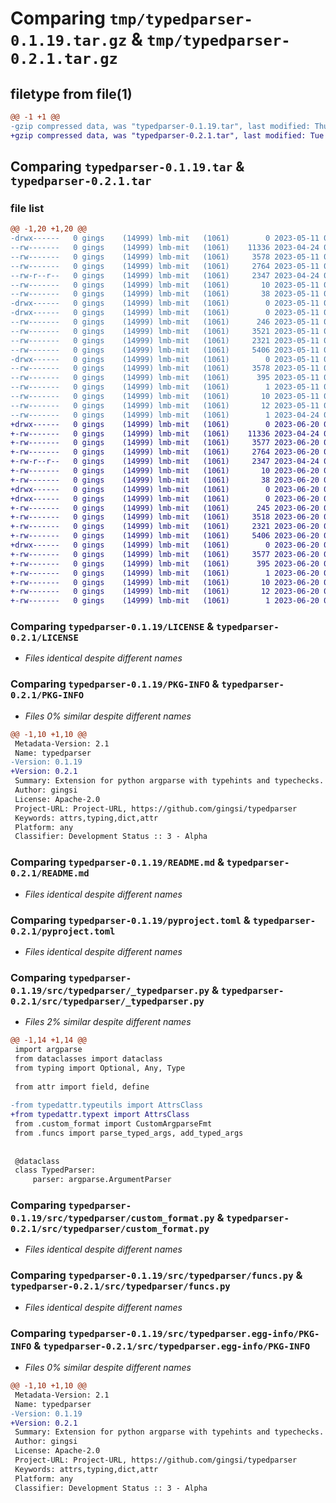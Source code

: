 # Comparing `tmp/typedparser-0.1.19.tar.gz` & `tmp/typedparser-0.2.1.tar.gz`

## filetype from file(1)

```diff
@@ -1 +1 @@
-gzip compressed data, was "typedparser-0.1.19.tar", last modified: Thu May 11 09:57:06 2023, max compression
+gzip compressed data, was "typedparser-0.2.1.tar", last modified: Tue Jun 20 09:56:20 2023, max compression
```

## Comparing `typedparser-0.1.19.tar` & `typedparser-0.2.1.tar`

### file list

```diff
@@ -1,20 +1,20 @@
-drwx------   0 gings    (14999) lmb-mit   (1061)        0 2023-05-11 09:57:06.336286 typedparser-0.1.19/
--rw-------   0 gings    (14999) lmb-mit   (1061)    11336 2023-04-24 08:52:38.000000 typedparser-0.1.19/LICENSE
--rw-------   0 gings    (14999) lmb-mit   (1061)     3578 2023-05-11 09:57:06.336286 typedparser-0.1.19/PKG-INFO
--rw-------   0 gings    (14999) lmb-mit   (1061)     2764 2023-05-11 09:56:25.000000 typedparser-0.1.19/README.md
--rw-r--r--   0 gings    (14999) lmb-mit   (1061)     2347 2023-04-24 08:57:37.000000 typedparser-0.1.19/pyproject.toml
--rw-------   0 gings    (14999) lmb-mit   (1061)       10 2023-05-11 09:56:25.000000 typedparser-0.1.19/requirements.txt
--rw-------   0 gings    (14999) lmb-mit   (1061)       38 2023-05-11 09:57:06.336286 typedparser-0.1.19/setup.cfg
-drwx------   0 gings    (14999) lmb-mit   (1061)        0 2023-05-11 09:57:06.284285 typedparser-0.1.19/src/
-drwx------   0 gings    (14999) lmb-mit   (1061)        0 2023-05-11 09:57:06.308285 typedparser-0.1.19/src/typedparser/
--rw-------   0 gings    (14999) lmb-mit   (1061)      246 2023-05-11 09:56:25.000000 typedparser-0.1.19/src/typedparser/__init__.py
--rw-------   0 gings    (14999) lmb-mit   (1061)     3521 2023-05-11 09:56:25.000000 typedparser-0.1.19/src/typedparser/_typedparser.py
--rw-------   0 gings    (14999) lmb-mit   (1061)     2321 2023-05-11 09:56:25.000000 typedparser-0.1.19/src/typedparser/custom_format.py
--rw-------   0 gings    (14999) lmb-mit   (1061)     5406 2023-05-11 09:56:25.000000 typedparser-0.1.19/src/typedparser/funcs.py
-drwx------   0 gings    (14999) lmb-mit   (1061)        0 2023-05-11 09:57:06.332286 typedparser-0.1.19/src/typedparser.egg-info/
--rw-------   0 gings    (14999) lmb-mit   (1061)     3578 2023-05-11 09:57:06.000000 typedparser-0.1.19/src/typedparser.egg-info/PKG-INFO
--rw-------   0 gings    (14999) lmb-mit   (1061)      395 2023-05-11 09:57:06.000000 typedparser-0.1.19/src/typedparser.egg-info/SOURCES.txt
--rw-------   0 gings    (14999) lmb-mit   (1061)        1 2023-05-11 09:57:06.000000 typedparser-0.1.19/src/typedparser.egg-info/dependency_links.txt
--rw-------   0 gings    (14999) lmb-mit   (1061)       10 2023-05-11 09:57:06.000000 typedparser-0.1.19/src/typedparser.egg-info/requires.txt
--rw-------   0 gings    (14999) lmb-mit   (1061)       12 2023-05-11 09:57:06.000000 typedparser-0.1.19/src/typedparser.egg-info/top_level.txt
--rw-------   0 gings    (14999) lmb-mit   (1061)        1 2023-04-24 09:16:04.000000 typedparser-0.1.19/src/typedparser.egg-info/zip-safe
+drwx------   0 gings    (14999) lmb-mit   (1061)        0 2023-06-20 09:56:20.992917 typedparser-0.2.1/
+-rw-------   0 gings    (14999) lmb-mit   (1061)    11336 2023-04-24 08:52:38.000000 typedparser-0.2.1/LICENSE
+-rw-------   0 gings    (14999) lmb-mit   (1061)     3577 2023-06-20 09:56:20.988917 typedparser-0.2.1/PKG-INFO
+-rw-------   0 gings    (14999) lmb-mit   (1061)     2764 2023-06-20 09:54:26.000000 typedparser-0.2.1/README.md
+-rw-r--r--   0 gings    (14999) lmb-mit   (1061)     2347 2023-04-24 08:57:37.000000 typedparser-0.2.1/pyproject.toml
+-rw-------   0 gings    (14999) lmb-mit   (1061)       10 2023-06-20 09:54:26.000000 typedparser-0.2.1/requirements.txt
+-rw-------   0 gings    (14999) lmb-mit   (1061)       38 2023-06-20 09:56:20.992917 typedparser-0.2.1/setup.cfg
+drwx------   0 gings    (14999) lmb-mit   (1061)        0 2023-06-20 09:56:20.940916 typedparser-0.2.1/src/
+drwx------   0 gings    (14999) lmb-mit   (1061)        0 2023-06-20 09:56:20.964916 typedparser-0.2.1/src/typedparser/
+-rw-------   0 gings    (14999) lmb-mit   (1061)      245 2023-06-20 09:54:25.000000 typedparser-0.2.1/src/typedparser/__init__.py
+-rw-------   0 gings    (14999) lmb-mit   (1061)     3518 2023-06-20 09:54:25.000000 typedparser-0.2.1/src/typedparser/_typedparser.py
+-rw-------   0 gings    (14999) lmb-mit   (1061)     2321 2023-06-20 09:54:25.000000 typedparser-0.2.1/src/typedparser/custom_format.py
+-rw-------   0 gings    (14999) lmb-mit   (1061)     5406 2023-06-20 09:54:25.000000 typedparser-0.2.1/src/typedparser/funcs.py
+drwx------   0 gings    (14999) lmb-mit   (1061)        0 2023-06-20 09:56:20.984917 typedparser-0.2.1/src/typedparser.egg-info/
+-rw-------   0 gings    (14999) lmb-mit   (1061)     3577 2023-06-20 09:56:20.000000 typedparser-0.2.1/src/typedparser.egg-info/PKG-INFO
+-rw-------   0 gings    (14999) lmb-mit   (1061)      395 2023-06-20 09:56:20.000000 typedparser-0.2.1/src/typedparser.egg-info/SOURCES.txt
+-rw-------   0 gings    (14999) lmb-mit   (1061)        1 2023-06-20 09:56:20.000000 typedparser-0.2.1/src/typedparser.egg-info/dependency_links.txt
+-rw-------   0 gings    (14999) lmb-mit   (1061)       10 2023-06-20 09:56:20.000000 typedparser-0.2.1/src/typedparser.egg-info/requires.txt
+-rw-------   0 gings    (14999) lmb-mit   (1061)       12 2023-06-20 09:56:20.000000 typedparser-0.2.1/src/typedparser.egg-info/top_level.txt
+-rw-------   0 gings    (14999) lmb-mit   (1061)        1 2023-06-20 09:55:33.000000 typedparser-0.2.1/src/typedparser.egg-info/zip-safe
```

### Comparing `typedparser-0.1.19/LICENSE` & `typedparser-0.2.1/LICENSE`

 * *Files identical despite different names*

### Comparing `typedparser-0.1.19/PKG-INFO` & `typedparser-0.2.1/PKG-INFO`

 * *Files 0% similar despite different names*

```diff
@@ -1,10 +1,10 @@
 Metadata-Version: 2.1
 Name: typedparser
-Version: 0.1.19
+Version: 0.2.1
 Summary: Extension for python argparse with typehints and typechecks.
 Author: gingsi
 License: Apache-2.0
 Project-URL: Project-URL, https://github.com/gingsi/typedparser
 Keywords: attrs,typing,dict,attr
 Platform: any
 Classifier: Development Status :: 3 - Alpha
```

### Comparing `typedparser-0.1.19/README.md` & `typedparser-0.2.1/README.md`

 * *Files identical despite different names*

### Comparing `typedparser-0.1.19/pyproject.toml` & `typedparser-0.2.1/pyproject.toml`

 * *Files identical despite different names*

### Comparing `typedparser-0.1.19/src/typedparser/_typedparser.py` & `typedparser-0.2.1/src/typedparser/_typedparser.py`

 * *Files 2% similar despite different names*

```diff
@@ -1,14 +1,14 @@
 import argparse
 from dataclasses import dataclass
 from typing import Optional, Any, Type
 
 from attr import field, define
 
-from typedattr.typeutils import AttrsClass
+from typedattr.typext import AttrsClass
 from .custom_format import CustomArgparseFmt
 from .funcs import parse_typed_args, add_typed_args
 
 
 @dataclass
 class TypedParser:
     parser: argparse.ArgumentParser
```

### Comparing `typedparser-0.1.19/src/typedparser/custom_format.py` & `typedparser-0.2.1/src/typedparser/custom_format.py`

 * *Files identical despite different names*

### Comparing `typedparser-0.1.19/src/typedparser/funcs.py` & `typedparser-0.2.1/src/typedparser/funcs.py`

 * *Files identical despite different names*

### Comparing `typedparser-0.1.19/src/typedparser.egg-info/PKG-INFO` & `typedparser-0.2.1/src/typedparser.egg-info/PKG-INFO`

 * *Files 0% similar despite different names*

```diff
@@ -1,10 +1,10 @@
 Metadata-Version: 2.1
 Name: typedparser
-Version: 0.1.19
+Version: 0.2.1
 Summary: Extension for python argparse with typehints and typechecks.
 Author: gingsi
 License: Apache-2.0
 Project-URL: Project-URL, https://github.com/gingsi/typedparser
 Keywords: attrs,typing,dict,attr
 Platform: any
 Classifier: Development Status :: 3 - Alpha
```

